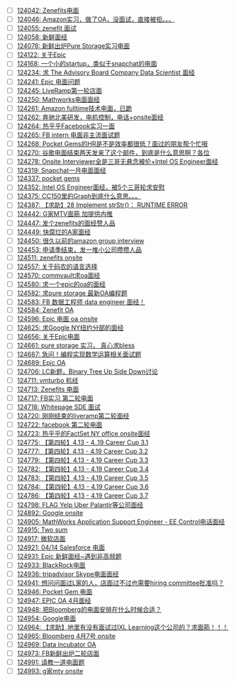 - [ ] [124042: Zenefits电面](http://instant.1point3acres.com/thread/124042)
- [ ] [124046: Amazon实习，做了OA，没面试，直接被拒。。。](http://instant.1point3acres.com/thread/124046)
- [ ] [124055: zenefit 面试](http://instant.1point3acres.com/thread/124055)
- [ ] [124058: 新鲜面经](http://instant.1point3acres.com/thread/124058)
- [ ] [124078: 新鲜出炉Pure Storage实习电面](http://instant.1point3acres.com/thread/124078)
- [ ] [124122: 关于Epic](http://instant.1point3acres.com/thread/124122)
- [ ] [124168: 一个小的startup，类似于snapchat的电面](http://instant.1point3acres.com/thread/124168)
- [ ] [124234: 求 The Advisory Board Company Data Scientist 面经](http://instant.1point3acres.com/thread/124234)
- [ ] [124241: Epic 电面问题](http://instant.1point3acres.com/thread/124241)
- [ ] [124245: LiveRamp第一轮店面](http://instant.1point3acres.com/thread/124245)
- [ ] [124250: Mathworks电面面经](http://instant.1point3acres.com/thread/124250)
- [ ] [124261: Amazon fulltime技术电面，已跪](http://instant.1point3acres.com/thread/124261)
- [ ] [124262: 奔驰北美研发，电机控制，电话+onsite面经](http://instant.1point3acres.com/thread/124262)
- [ ] [124264: 热乎乎Facebook实习一面](http://instant.1point3acres.com/thread/124264)
- [ ] [124265: FB intern 电面非主流面试题](http://instant.1point3acres.com/thread/124265)
- [ ] [124268: Pocket Gems的HR是不是效率都很低？面过的朋友帮个忙哦](http://instant.1point3acres.com/thread/124268)
- [ ] [124270: 谷歌电面结束两天发来了这个邮件，到底是什么意思啊？各位](http://instant.1point3acres.com/thread/124270)
- [ ] [124278: Onsite Interviewer全是三哥无悬念被伦+Intel OS Engineer面经](http://instant.1point3acres.com/thread/124278)
- [ ] [124319: Snapchat一月电面面经](http://instant.1point3acres.com/thread/124319)
- [ ] [124337: pocket gems](http://instant.1point3acres.com/thread/124337)
- [ ] [124352: Intel OS Engineer面经，被5个三哥轮求安慰](http://instant.1point3acres.com/thread/124352)
- [ ] [124375: CC150里的Graph到底什么意思。。。](http://instant.1point3acres.com/thread/124375)
- [ ] [124387: 【求助】28 Implement strStr()： RUNTIME ERROR](http://instant.1point3acres.com/thread/124387)
- [ ] [124442: G家MTV面筋 加提供内推](http://instant.1point3acres.com/thread/124442)
- [ ] [124447: 发个zenefits的面经赞人品](http://instant.1point3acres.com/thread/124447)
- [ ] [124449: 快腐烂的A家面经](http://instant.1point3acres.com/thread/124449)
- [ ] [124450: 很久以前的amazon group interview](http://instant.1point3acres.com/thread/124450)
- [ ] [124453: 申请季结束，发一堆小公司攒攒人品](http://instant.1point3acres.com/thread/124453)
- [ ] [124511: zenefits onsite](http://instant.1point3acres.com/thread/124511)
- [ ] [124557: 关于码农的语言选择](http://instant.1point3acres.com/thread/124557)
- [ ] [124570: commvault求oa面经](http://instant.1point3acres.com/thread/124570)
- [ ] [124580: 求一个epic的oa的面经](http://instant.1point3acres.com/thread/124580)
- [ ] [124582: 求pure storage 最新OA编程题](http://instant.1point3acres.com/thread/124582)
- [ ] [124583: FB 数据工程师 data engineer 面经！](http://instant.1point3acres.com/thread/124583)
- [ ] [124584: Zenefit OA](http://instant.1point3acres.com/thread/124584)
- [ ] [124596: Epic 电面 oa onsite](http://instant.1point3acres.com/thread/124596)
- [ ] [124625: 求Google NY纽约分部的面经](http://instant.1point3acres.com/thread/124625)
- [ ] [124656: 关于Epic电面](http://instant.1point3acres.com/thread/124656)
- [ ] [124661: pure storage 实习， 真心求bless](http://instant.1point3acres.com/thread/124661)
- [ ] [124687: 急问！编程实现数学运算相关面试题](http://instant.1point3acres.com/thread/124687)
- [ ] [124689: Epic OA](http://instant.1point3acres.com/thread/124689)
- [ ] [124706: LC新题，Binary Tree Up Side Down讨论](http://instant.1point3acres.com/thread/124706)
- [ ] [124711: vmturbo 机经](http://instant.1point3acres.com/thread/124711)
- [ ] [124713: Zenefits 电面](http://instant.1point3acres.com/thread/124713)
- [ ] [124717: FB实习 第二轮电面](http://instant.1point3acres.com/thread/124717)
- [ ] [124718: Whitepage SDE 面试](http://instant.1point3acres.com/thread/124718)
- [ ] [124720: 刚刚结束的liveramp第二轮面经](http://instant.1point3acres.com/thread/124720)
- [ ] [124722: facebook 第二轮电面](http://instant.1point3acres.com/thread/124722)
- [ ] [124723: 热乎乎的FactSet NY office onsite面经](http://instant.1point3acres.com/thread/124723)
- [ ] [124775: 【第四轮】4.13 - 4..19 Career Cup 3.1](http://instant.1point3acres.com/thread/124775)
- [ ] [124777: 【第四轮】4.13 - 4.19 Career Cup 3.2](http://instant.1point3acres.com/thread/124777)
- [ ] [124779: 【第四轮】4.13 - 4.19 Career Cup 3.3](http://instant.1point3acres.com/thread/124779)
- [ ] [124782: 【第四轮】4.13 - 4.19 Career Cup 3.4](http://instant.1point3acres.com/thread/124782)
- [ ] [124783: 【第四轮】4.13 - 4.19 Career Cup 3.5](http://instant.1point3acres.com/thread/124783)
- [ ] [124784: 【第四轮】4.13 - 4.19 Career Cup 3.6](http://instant.1point3acres.com/thread/124784)
- [ ] [124786: 【第四轮】4.13 - 4.19 Career Cup 3.7](http://instant.1point3acres.com/thread/124786)
- [ ] [124798: FLAG Yelp Uber Palantir等公司面经](http://instant.1point3acres.com/thread/124798)
- [ ] [124892: Google onsite](http://instant.1point3acres.com/thread/124892)
- [ ] [124905: MathWorks Application Support Engineer - EE Control电话面经](http://instant.1point3acres.com/thread/124905)
- [ ] [124915: Two sum](http://instant.1point3acres.com/thread/124915)
- [ ] [124917: 微软店面](http://instant.1point3acres.com/thread/124917)
- [ ] [124921: 04/14 Salesforce 电面](http://instant.1point3acres.com/thread/124921)
- [ ] [124931: Epic 新鲜面经~遇到非高频题](http://instant.1point3acres.com/thread/124931)
- [ ] [124933: BlackRock电面](http://instant.1point3acres.com/thread/124933)
- [ ] [124936: tripadvisor Skype电面面经](http://instant.1point3acres.com/thread/124936)
- [ ] [124941: 想问问面过L家的人，店面过不过也需要hiring committee批准吗？](http://instant.1point3acres.com/thread/124941)
- [ ] [124946: Pocket Gem 电面](http://instant.1point3acres.com/thread/124946)
- [ ] [124947: EPIC OA 4月面经](http://instant.1point3acres.com/thread/124947)
- [ ] [124948: 把Bloomberg的电面安排在什么时候合适？](http://instant.1point3acres.com/thread/124948)
- [ ] [124954: Google电面](http://instant.1point3acres.com/thread/124954)
- [ ] [124964: 【求助】地里有没有面试过IXL Learning这个公司的？求面筋！！！](http://instant.1point3acres.com/thread/124964)
- [ ] [124965: Bloomberg 4月7号 onsite](http://instant.1point3acres.com/thread/124965)
- [ ] [124969: Data incubator OA](http://instant.1point3acres.com/thread/124969)
- [ ] [124973: FB新鲜出炉二轮店面](http://instant.1point3acres.com/thread/124973)
- [ ] [124991: 请教一道电面题](http://instant.1point3acres.com/thread/124991)
- [ ] [124993: g家mtv onsite](http://instant.1point3acres.com/thread/124993)

